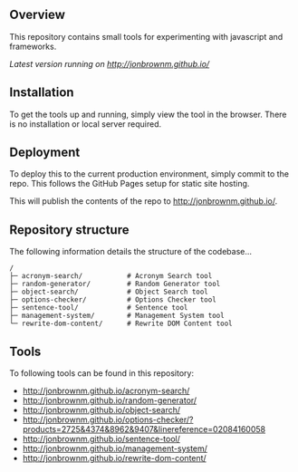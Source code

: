## Overview

This repository contains small tools for experimenting with javascript and frameworks.

*Latest version running on <http://jonbrownm.github.io/>*

## Installation
To get the tools up and running, simply view the tool in the browser. There is no installation or local server required.

## Deployment
To deploy this to the current production environment, simply commit to the repo. This follows the GitHub Pages setup for static site hosting.

This will publish the contents of the repo to <http://jonbrownm.github.io/>.

## Repository structure
The following information details the structure of the codebase…

```
/
├─ acronym-search/           # Acronym Search tool
├─ random-generator/         # Random Generator tool
├─ object-search/            # Object Search tool
├─ options-checker/          # Options Checker tool
├─ sentence-tool/            # Sentence tool
├─ management-system/        # Management System tool
└─ rewrite-dom-content/      # Rewrite DOM Content tool
```

## Tools
To following tools can be found in this repository:

* <http://jonbrownm.github.io/acronym-search/>
* <http://jonbrownm.github.io/random-generator/>
* <http://jonbrownm.github.io/object-search/>
* <http://jonbrownm.github.io/options-checker/?products=2725&4374&8962&9407&linereference=02084160058>
* <http://jonbrownm.github.io/sentence-tool/>
* <http://jonbrownm.github.io/management-system/>
* <http://jonbrownm.github.io/rewrite-dom-content/>
